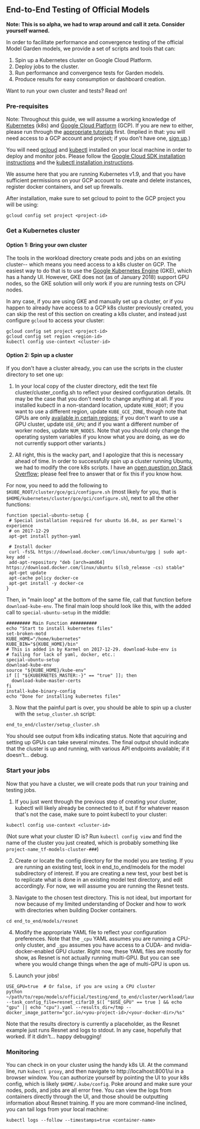 ## End-to-End Testing of Official Models

**Note: This is so alpha, we had to wrap around and call it zeta. Consider yourself warned.**

In order to facilitate performance and convergence testing of the official Model Garden models, we provide a set of scripts and tools that can:

1. Spin up a Kubernetes cluster on Google Cloud Platform.
2. Deploy jobs to the cluster.
3. Run performance and convergence tests for Garden models.
4. Produce results for easy consumption or dashboard creation.

Want to run your own cluster and tests? Read on!

### Pre-requisites

Note: Throughout this guide, we will assume a working knowledge of [Kubernetes](https://kubernetes.io/) (k8s) and [Google Cloud Platform](https://cloud.google.com) (GCP). If you are new to either, please run through the [appropriate tutorials](https://kubernetes.io/docs/getting-started-guides/gce/) first. (Implied in that: you will need access to a GCP account and project; if you don't have one, [sign up](https://console.cloud.google.com/start).)

You will need [gcloud](https://cloud.google.com/sdk/gcloud/) and [kubectl](https://kubernetes.io/docs/reference/kubectl/overview/) installed on your local machine in order to deploy and monitor jobs. Please follow the [Google Cloud SDK installation instructions](https://cloud.google.com/sdk/docs/) and the [kubectl installation instructions](https://kubernetes.io/docs/tasks/tools/install-kubectl/). 

We assume here that you are running Kubernetes v1.9, and that you have sufficient permissions on your GCP account to create and delete instances, register docker containers, and set up firewalls.

After installation, make sure to set gcloud to point to the GCP project you will be using:

```
gcloud config set project <project-id>
```

### Get a Kubernetes cluster

#### Option 1: Bring your own cluster

The tools in the workload directory create pods and jobs on an existing cluster-- which means you need access to a k8s cluster on GCP. The easiest way to do that is to use the [Google Kubernetes Engine](https://cloud.google.com/kubernetes-engine/) (GKE), which has a handy UI. However, GKE does not (as of January 2018) support GPU nodes, so the GKE solution will only work if you are running tests on CPU nodes. 

In any case, if you are using GKE and manually set up a cluster, or if you happen to already have access to a GCP k8s cluster previously created, you can skip the rest of this section on creating a k8s cluster, and instead just configure `gcloud` to access your cluster:

```
gcloud config set project <project-id>
gcloud config set region <region-id>
kubectl config use-context <cluster-id>
```

#### Option 2: Spin up a cluster

If you don't have a cluster already, you can use the scripts in the cluster directory to set one up:

1. In your local copy of the cluster directory, edit the text file cluster/cluster_config.sh to reflect your desired configuration details. (It may be the case that you don't need to change anything at all. If you installed kubectl in a non-standard location, update `KUBE_ROOT`; if you want to use a different region, update `KUBE_GCE_ZONE`, though note that GPUs are only [available in certain regions](https://cloud.google.com/compute/docs/gpus/); if you don't want to use a GPU cluster, update `USE_GPU`; and if you want a different number of worker nodes, update `NUM_NODES`. Note that you should only change the operating system variables if you know what you are doing, as we do not currently support other variants.)

2. All right, this is the wacky part, and I apologize that this is necessary ahead of time. In order to successfully spin up a cluster running Ubuntu, we had to modify the core k8s scripts. I have an [open question on Stack Overflow](https://stackoverflow.com/questions/48121852/kube-up-sh-fails-to-initialize-ubuntu-master-in-cluster-in-kubernetes-v1-9); please feel free to answer that or fix this if you know how. 

For now, you need to add the following to `$KUBE_ROOT/cluster/gce/gci/configure.sh` (most likely for you, that is `$HOME/kubernetes/cluster/gce/gci/configure.sh`), next to all the other functions:

```
function special-ubuntu-setup {
 # Special installation required for ubuntu 16.04, as per Karmel's experience
 # on 2017-12-29
 apt-get install python-yaml

 # Install docker
 curl -fsSL https://download.docker.com/linux/ubuntu/gpg | sudo apt-key add -
 add-apt-repository "deb [arch=amd64] https://download.docker.com/linux/ubuntu $(lsb_release -cs) stable"
 apt-get update
 apt-cache policy docker-ce
 apt-get install -y docker-ce
}
```
Then, in "main loop" at the bottom of the same file, call that function before `download-kube-env`. The final main loop should look like this, with the added call to `special-ubuntu-setup` in the middle:

```
######### Main Function ##########
echo "Start to install kubernetes files"
set-broken-motd
KUBE_HOME="/home/kubernetes"
KUBE_BIN="${KUBE_HOME}/bin"
# This is added in by Karmel on 2017-12-29. download-kube-env is 
# failing for lack of yaml, docker, etc.:
special-ubuntu-setup
download-kube-env
source "${KUBE_HOME}/kube-env"
if [[ "${KUBERNETES_MASTER:-}" == "true" ]]; then
  download-kube-master-certs
fi
install-kube-binary-config
echo "Done for installing kubernetes files"
```

3. Now that the painful part is over, you should be able to spin up a cluster with the `setup_cluster.sh` script:

```
end_to_end/cluster/setup_cluster.sh
```
You should see output from k8s indicating status. Note that aqcuiring and setting up GPUs can take several minutes. The final output should indicate that the cluster is up and running, with various API endpoints available; if it doesn't... debug.


### Start your jobs

Now that you have a cluster, we will create pods that run your training and testing jobs. 

1. If you just went through the previous step of creating your cluster, kubectl will likely already be connected to it, but if for whatever reason that's not the case, make sure to point kubectl to your cluster:

```
kubectl config use-context <cluster-id> 
```
(Not sure what your cluster ID is? Run `kubectl config view` and find the name of the cluster you just created, which is probably something like `project-name_tf-models-cluster-###`)

2. Create or locate the config directory for the model you are testing. If you are running an existing test, look in end_to_end/models for the model subdirectory of interest. If you are creating a new test, your best bet is to replicate what is done in an existing model test directory, and edit accordingly. For now, we will assume you are running the Resnet tests.

3. Navigate to the chosen test directory. This is not ideal, but important for now because of my limited understanding of Docker and how to work with directories when building Docker containers.

```
cd end_to_end/models/resnet
```

4. Modify the appropriate YAML file to reflect your configuration preferences. Note that the `_cpu` YAML assumes you are running a CPU-only cluster, and `_gpu` assumes you have access to a CUDA- and nvidia-docker-enabled GPU cluster. Right now, these YAML files are mostly for show, as Resnet is not actually running multi-GPU. But you can see where you would change things when the age of multi-GPU is upon us.

5. Launch your jobs!

```
USE_GPU=true  # Or false, if you are using a CPU cluster
python ~/path/to/repo/models/official/testing/end_to_end/cluster/workload/launch_jobs.py --task_config_file=resnet_cifar10_$([ "$USE_GPU" == true ] && echo "gpu" || echo "cpu").yaml --results_dir=/tmp --docker_image_pattern="gcr.io/<you-project-id>/<your-docker-dir>/%s"

```
Note that the results directory is currently a placeholder, as the Resnet example just runs Resnet and logs to stdout. In any case, hopefully that worked. If it didn't... happy debugging!

### Monitoring

You can check in on your cluster using the handy k8s UI. At the command line, run `kubectl proxy`, and then navigate to http://localhost:8001/ui in a browser window. You can authorize yourself by pointing the UI to your k8s config, which is likely `$HOME/.kube/config`. Poke around and make sure your nodes, pods, and jobs are all error free. You can view the logs from containers directly through the UI, and those should be outputting information about Resnet training. If you are more command-line inclined, you can tail logs from your local machine:

```
kubectl logs --follow --timestamps=true <container-name>
```
